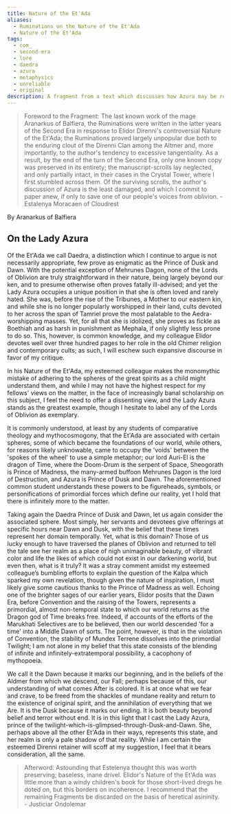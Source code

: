 ```yaml
---
title: Nature of the Et'Ada
aliases:
  - Ruminations on the Nature of the Et'Ada
  - Nature of the Et'Ada
tags:
  - com_
  - second-era
  - lore
  - daedra
  - azura
  - metaphysics
  - unreliable
  - original
description: A fragment from a text which discusses how Azura may be related to the Dawn Era and the Middle Dawn.
---
```

> Foreword to the Fragment: The last known work of the mage Aranarkus of Balfiera, the Ruminations were written in the latter years of the Second Era in response to Elidor Direnni's controversial Nature of the Et'Ada; the Ruminations proved largely unpopular due both to the enduring clout of the Direnni Clan among the Altmer and, more importantly, to the author's tendency to excessive tangentiality. As a result, by the end of the turn of the Second Era, only one known copy was preserved in its entirety; the manuscript-scrolls lay neglected, and only partially intact, in their cases in the Crystal Tower, where I first stumbled across them. Of the surviving scrolls, the author's discussion of Azura is the least damaged, and which I commit to paper anew, if only to save one of our people's voices from oblivion.
\- Estalenya Moracaen of Cloudrest

By Aranarkus of Balfiera  
## On the Lady Azura  
  
Of the Et'Ada we call Daedra, a distinction which I continue to argue is not necessarily appropriate, few prove as enigmatic as the Prince of Dusk and Dawn. With the potential exception of Mehrunes Dagon, none of the Lords of Oblivion are truly straightforward in their nature, being largely beyond our ken, and to presume otherwise often proves fatally ill-advised; and yet the Lady Azura occupies a unique position in that she is often loved and rarely hated. She was, before the rise of the Tribunes, a Mother to our eastern kin, and while she is no longer popularly worshipped in their land, cults devoted to her across the span of Tamriel prove the most palatable to the Aedra-worshipping masses. Yet, for all that she is idolized, she proves as fickle as Boethiah and as harsh in punishment as Mephala, if only slightly less prone to do so. This, however, is common knowledge, and my colleague Elidor devotes well over three hundred pages to her role in the old Chimer religion and contemporary cults; as such, I will eschew such expansive discourse in favor of my critique.  
  
In his Nature of the Et'Ada, my esteemed colleague makes the monomythic mistake of adhering to the spheres of the great spirits as a child might understand them, and while I may not have the highest respect for my fellows' views on the matter, in the face of increasingly banal scholarship on this subject, I feel the need to offer a dissenting view, and the Lady Azura stands as the greatest example, though I hesitate to label any of the Lords of Oblivion as exemplary.  
  
It is commonly understood, at least by any students of comparative theology and mythocosmogony, that the Et'Ada are associated with certain spheres, some of which became the foundations of our world, while others, for reasons likely unknowable, came to occupy the 'voids' between the 'spokes of the wheel' to use a simple metaphor; our lord Auri-El is the dragon of Time, where the Doom-Drum is the serpent of Space, Sheogorath is Prince of Madness, the many-armed buffoon Mehrunes Dagon is the lord of Destruction, and Azura is Prince of Dusk and Dawn. The aforementioned common student understands these powers to be figureheads, symbols, or personifications of primordial forces which define our reality, yet I hold that there is infinitely more to the matter.  
  
Taking again the Daedra Prince of Dusk and Dawn, let us again consider the associated sphere. Most simply, her servants and devotees give offerings at specific hours near Dawn and Dusk, with the belief that these times represent her domain temporally. Yet, what is this domain? Those of us lucky enough to have traversed the planes of Oblivion and returned to tell the tale see her realm as a place of nigh unimaginable beauty, of vibrant color and life the likes of which could not exist in our darkening world, but even then, what is it truly? It was a stray comment amidst my esteemed colleague’s bumbling efforts to explain the question of the Kalpa which sparked my own revelation, though given the nature of inspiration, I must likely give some cautious thanks to the Prince of Madness as well. Echoing one of the brighter sages of our earlier years, Elidor posits that the Dawn Era, before Convention and the raising of the Towers, represents a primordial, almost non-temporal state to which our world returns as the Dragon god of Time breaks free. Indeed, if accounts of the efforts of the Marukhati Selectives are to be believed, then our world descended 'for a time' into a Middle Dawn of sorts. The point, however, is that in the violation of Convention, the stability of Mundex Terrene dissolves into the primordial Twilight; I am not alone in my belief that this state consists of the blending of infinite and infinitely-extratemporal possibility, a cacophony of mythopoeia.  
  
We call it the Dawn because it marks our beginning, and in the beliefs of the Aldmer from which we descend, our Fall; perhaps because of this, our understanding of what comes After is colored. It is at once what we fear and crave, to be freed from the shackles of mundane reality and return to the existence of original spirit, and the annihilation of everything that we Are. It is the Dusk because it marks our ending. It is both beauty beyond belief and terror without end. It is in this light that I cast the Lady Azura, prince of the twilight-which-is-glimpsed-through-Dusk-and-Dawn. She, perhaps above all the other Et'Ada in their ways, represents this state, and her realm is only a pale shadow of that reality. While I am certain the esteemed Direnni retainer will scoff at my suggestion, I feel that it bears consideration, all the same.  
  
> Afterword: Astounding that Estelenya thought this was worth preserving; baseless, inane drivel. Elidor's Nature of the Et'Ada was little more than a windy children's book for those short-lived dregs he doted on, but this borders on incoherence. I recommend that the remaining Fragments be discarded on the basis of heretical asininity.  
\- Justiciar Ondolemar